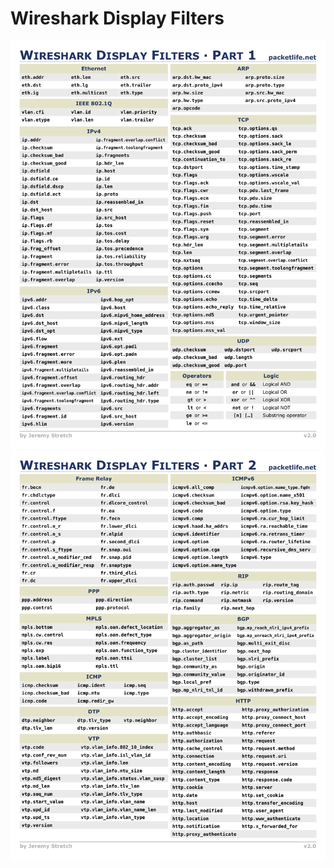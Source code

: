 # Wireshark Display Filters

![](../../../images/wireshark_display_filters_cheatsheet_1.png)
![](../../../images/wireshark_display_filters_cheatsheet_2.png)